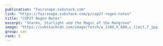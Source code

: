 ```yaml
---
publication: "fairsnape.substack.com"
link: "https://fairsnape.substack.com/p/cop27-regen-notes"
title: "COP27 Regen Notes"
excerpt: "Storms, Starlight and the Magic of the Mangrove"
image: "https://substackcdn.com/image/fetch/w_1200,h_600,c_limit,f_jpg,q_auto:good,fl_progressive:steep/https%3A%2F%2Fbucketeer-e05bbc84-baa3-437e-9518-adb32be77984.s3.amazonaws.com%2Fpublic%2Fimages%2F9e526fcf-9034-4b0f-9660-8cba086c7864_3590x2515.jpeg"
group: con
rank: 5
---
```

